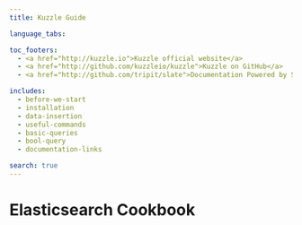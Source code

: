 ```yaml
---
title: Kuzzle Guide

language_tabs:

toc_footers:
  - <a href="http://kuzzle.io">Kuzzle official website</a>
  - <a href="http://github.com/kuzzleio/kuzzle">Kuzzle on GitHub</a>
  - <a href="http://github.com/tripit/slate">Documentation Powered by Slate</a>

includes:
  - before-we-start
  - installation
  - data-insertion
  - useful-commands
  - basic-queries
  - bool-query                         
  - documentation-links

search: true
---
```


# Elasticsearch Cookbook